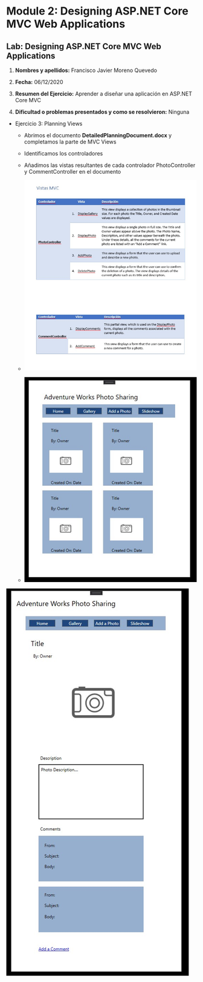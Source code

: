 # Module 2: Designing ASP.NET Core MVC Web Applications

## Lab: Designing ASP.NET Core MVC Web Applications

1. **Nombres y apellidos:** Francisco Javier Moreno Quevedo

2. **Fecha:** 06/12/2020

3. **Resumen del Ejercicio:**  Aprender a diseñar una aplicación en ASP.NET Core MVC

4. **Dificultad o problemas presentados y como se resolvieron:** Ninguna

   

- Ejercicio 3: Planning Views

  - Abrimos el documento **DetailedPlanningDocument.docx** y completamos la parte de MVC Views

  - Identificamos los controladores

  - Añadimos las vistas resultantes de cada controlador PhotoController y CommentController en el documento

    

  - ![](./img/Captura1.jpg)

  - ![](./img/Captura2.jpg)
  
    

![](./img/Captura3.jpg)